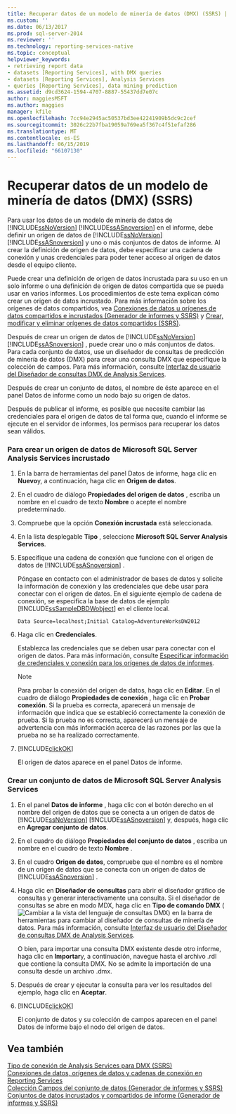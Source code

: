 ```yaml
---
title: Recuperar datos de un modelo de minería de datos (DMX) (SSRS) | Microsoft Docs
ms.custom: ''
ms.date: 06/13/2017
ms.prod: sql-server-2014
ms.reviewer: ''
ms.technology: reporting-services-native
ms.topic: conceptual
helpviewer_keywords:
- retrieving report data
- datasets [Reporting Services], with DMX queries
- datasets [Reporting Services], Analysis Services
- queries [Reporting Services], data mining prediction
ms.assetid: d9cd3624-1594-4707-8887-55437dd7e07c
author: maggiesMSFT
ms.author: maggies
manager: kfile
ms.openlocfilehash: 7cc94e2945ac50537bd3ee42241909b5dc9c2cef
ms.sourcegitcommit: 3026c22b7fba19059a769ea5f367c4f51efaf286
ms.translationtype: MT
ms.contentlocale: es-ES
ms.lasthandoff: 06/15/2019
ms.locfileid: "66107130"
---
```

# <a name="retrieve-data-from-a-data-mining-model-dmx-ssrs"></a>Recuperar datos de un modelo de minería de datos (DMX) (SSRS)
  Para usar los datos de un modelo de minería de datos de [!INCLUDE[ssNoVersion](../../../includes/ssnoversion-md.md)] [!INCLUDE[ssASnoversion](../../../includes/ssasnoversion-md.md)] en el informe, debe definir un origen de datos de [!INCLUDE[ssNoVersion](../../../includes/ssnoversion-md.md)] [!INCLUDE[ssASnoversion](../../../includes/ssasnoversion-md.md)] y uno o más conjuntos de datos de informe. Al crear la definición de origen de datos, debe especificar una cadena de conexión y unas credenciales para poder tener acceso al origen de datos desde el equipo cliente.  
  
 Puede crear una definición de origen de datos incrustada para su uso en un solo informe o una definición de origen de datos compartida que se pueda usar en varios informes. Los procedimientos de este tema explican cómo crear un origen de datos incrustado. Para más información sobre los orígenes de datos compartidos, vea [Conexiones de datos u orígenes de datos compartidos e incrustados &#40;Generador de informes y SSRS&#41;](../embedded-and-shared-data-connections-or-data-sources-report-builder-and-ssrs.md) y [Crear, modificar y eliminar orígenes de datos compartidos &#40;SSRS&#41;](create-modify-and-delete-shared-data-sources-ssrs.md).  
  
 Después de crear un origen de datos de [!INCLUDE[ssNoVersion](../../../includes/ssnoversion-md.md)] [!INCLUDE[ssASnoversion](../../../includes/ssasnoversion-md.md)] , puede crear uno o más conjuntos de datos. Para cada conjunto de datos, use un diseñador de consultas de predicción de minería de datos (DMX) para crear una consulta DMX que especifique la colección de campos. Para más información, consulte [Interfaz de usuario del Diseñador de consultas DMX de Analysis Services](analysis-services-dmx-query-designer-user-interface.md).  
  
 Después de crear un conjunto de datos, el nombre de éste aparece en el panel Datos de informe como un nodo bajo su origen de datos.  
  
 Después de publicar el informe, es posible que necesite cambiar las credenciales para el origen de datos de tal forma que, cuando el informe se ejecute en el servidor de informes, los permisos para recuperar los datos sean válidos.  
  
### <a name="to-create-an-embedded-microsoft-sql-server-analysis-services-data-source"></a>Para crear un origen de datos de Microsoft SQL Server Analysis Services incrustado  
  
1.  En la barra de herramientas del panel Datos de informe, haga clic en **Nuevo**y, a continuación, haga clic en **Origen de datos**.  
  
2.  En el cuadro de diálogo **Propiedades del origen de datos** , escriba un nombre en el cuadro de texto **Nombre** o acepte el nombre predeterminado.  
  
3.  Compruebe que la opción **Conexión incrustada** está seleccionada.  
  
4.  En la lista desplegable **Tipo** , seleccione **Microsoft SQL Server Analysis Services**.  
  
5.  Especifique una cadena de conexión que funcione con el origen de datos de [!INCLUDE[ssASnoversion](../../../includes/ssasnoversion-md.md)] .  
  
     Póngase en contacto con el administrador de bases de datos y solicite la información de conexión y las credenciales que debe usar para conectar con el origen de datos. En el siguiente ejemplo de cadena de conexión, se especifica la base de datos de ejemplo [!INCLUDE[ssSampleDBDWobject](../../includes/sssampledbdwobject-md.md)] en el cliente local.  
  
    ```  
    Data Source=localhost;Initial Catalog=AdventureWorksDW2012  
    ```  
  
6.  Haga clic en **Credenciales**.  
  
     Establezca las credenciales que se deben usar para conectar con el origen de datos. Para más información, consulte [Especificar información de credenciales y conexión para los orígenes de datos de informes](../../integration-services/connection-manager/data-sources.md).  
  
    > [!NOTE]  
    >  Para probar la conexión del origen de datos, haga clic en **Editar**. En el cuadro de diálogo **Propiedades de conexión** , haga clic en **Probar conexión**. Si la prueba es correcta, aparecerá un mensaje de información que indica que se estableció correctamente la conexión de prueba. Si la prueba no es correcta, aparecerá un mensaje de advertencia con más información acerca de las razones por las que la prueba no se ha realizado correctamente.  
  
7.  [!INCLUDE[clickOK](../../../includes/clickok-md.md)]  
  
     El origen de datos aparece en el panel Datos de informe.  
  
### <a name="to-create-a-dataset-for-a-microsoft-sql-server-analysis-services"></a>Crear un conjunto de datos de Microsoft SQL Server Analysis Services  
  
1.  En el panel **Datos de informe** , haga clic con el botón derecho en el nombre del origen de datos que se conecta a un origen de datos de [!INCLUDE[ssNoVersion](../../../includes/ssnoversion-md.md)] [!INCLUDE[ssASnoversion](../../../includes/ssasnoversion-md.md)] y, después, haga clic en **Agregar conjunto de datos**.  
  
2.  En el cuadro de diálogo **Propiedades del conjunto de datos** , escriba un nombre en el cuadro de texto **Nombre** .  
  
3.  En el cuadro **Origen de datos**, compruebe que el nombre es el nombre de un origen de datos que se conecta con un origen de datos de [!INCLUDE[ssASnoversion](../../../includes/ssasnoversion-md.md)] .  
  
4.  Haga clic en **Diseñador de consultas** para abrir el diseñador gráfico de consultas y generar interactivamente una consulta. Si el diseñador de consultas se abre en modo MDX, haga clic en **Tipo de comando DMX** (![Cambiar a la vista del lenguaje de consultas DMX](../media/rsqdicon-commandtypedmx.gif "Cambiar a la vista del lenguaje de consultas DMX")) en la barra de herramientas para cambiar al diseñador de consultas de minería de datos. Para más información, consulte [Interfaz de usuario del Diseñador de consultas DMX de Analysis Services](analysis-services-dmx-query-designer-user-interface.md).  
  
     O bien, para importar una consulta DMX existente desde otro informe, haga clic en **Importar**y, a continuación, navegue hasta el archivo .rdl que contiene la consulta DMX. No se admite la importación de una consulta desde un archivo .dmx.  
  
5.  Después de crear y ejecutar la consulta para ver los resultados del ejemplo, haga clic en **Aceptar**.  
  
6.  [!INCLUDE[clickOK](../../../includes/clickok-md.md)]  
  
     El conjunto de datos y su colección de campos aparecen en el panel Datos de informe bajo el nodo del origen de datos.  
  
## <a name="see-also"></a>Vea también  
 [Tipo de conexión de Analysis Services para DMX &#40;SSRS&#41;](analysis-services-connection-type-for-dmx-ssrs.md)   
 [Conexiones de datos, orígenes de datos y cadenas de conexión en Reporting Services](../data-connections-data-sources-and-connection-strings-in-reporting-services.md)   
 [Colección Campos del conjunto de datos &#40;Generador de informes y SSRS&#41;](dataset-fields-collection-report-builder-and-ssrs.md)   
 [Conjuntos de datos incrustados y compartidos de informe &#40;Generador de informes y SSRS&#41;](report-embedded-datasets-and-shared-datasets-report-builder-and-ssrs.md)  
  
  
